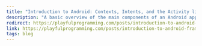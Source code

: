 ```yaml
---
title: "Introduction to Android: Contexts, Intents, and the Activity lifecycle"
description: "A basic overview of the main components of an Android app and how they interact with each other and the Android system."
redirect: https://playfulprogramming.com/posts/introduction-to-android-framework/
link: https://playfulprogramming.com/posts/introduction-to-android-framework/
tags: blog
---
```

